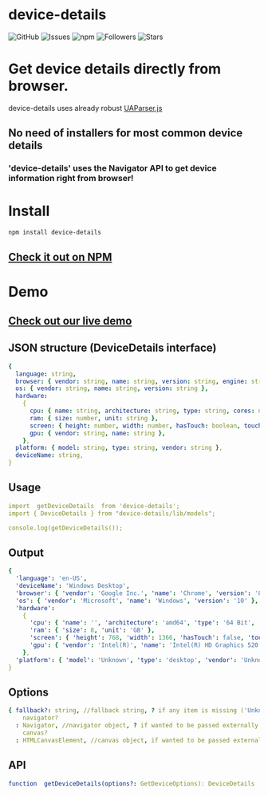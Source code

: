
# device-details

![GitHub](https://img.shields.io/github/license/sprtkd/device-details)
![Issues](https://img.shields.io/github/issues/sprtkd/device-details)
![npm](https://img.shields.io/npm/v/device-details)
![Followers](https://img.shields.io/github/followers/sprtkd?style=social)
![Stars](https://img.shields.io/github/stars/sprtkd/device-details?style=social)


# Get device details directly from browser.  
device-details uses already robust [UAParser.js](https://www.npmjs.com/package/ua-parser-js)

## No need of installers for most common device details

### '**device-details**' uses the Navigator API to get device information right from **browser!**

# Install
```bash
npm install device-details
```

## [Check it out on NPM](https://www.npmjs.com/package/device-details)



# Demo
## [Check out our live demo](https://frontarm.com/demoboard/?id=80ab32ff-992b-4f4d-ac33-dc644f57c832)



## JSON structure (DeviceDetails interface)

```yaml
{
  language: string,
  browser: { vendor: string, name: string, version: string, engine: string },
  os: { vendor: string, name: string, version: string },
  hardware:
    {
      cpu: { name: string, architecture: string, type: string, cores: number },
      ram: { size: number, unit: string },
      screen: { height: number, width: number, hasTouch: boolean, touchPoints: number },
      gpu: { vendor: string, name: string },
    },
  platform: { model: string, type: string, vendor: string },
  deviceName: string,
}
```

## Usage

```yaml
import  getDeviceDetails  from 'device-details';
import { DeviceDetails } from "device-details/lib/models";

console.log(getDeviceDetails());
```

## Output

```yaml
{
  'language': 'en-US',
  'deviceName': 'Windows Desktop',
  'browser': { 'vendor': 'Google Inc.', 'name': 'Chrome', 'version': '89.0.4389.90', 'engine': 'Blink 89.0.4389.90' },
  'os': { 'vendor': 'Microsoft', 'name': 'Windows', 'version': '10' },
  'hardware':
    {
      'cpu': { 'name': '', 'architecture': 'amd64', 'type': '64 Bit', 'cores': 4 },
      'ram': { 'size': 8, 'unit': 'GB' },
      'screen': { 'height': 768, 'width': 1366, 'hasTouch': false, 'touchPoints': 0 },
      'gpu': { 'vendor': 'Intel(R)', 'name': 'Intel(R) HD Graphics 520' },
    },
  'platform': { 'model': 'Unknown', 'type': 'desktop', 'vendor': 'Unknown' },
}
```

## Options

```yaml
{ fallback?: string, //fallback string, ? if any item is missing ('Unknown' by default)
    navigator?
  : Navigator, //navigator object, ? if wanted to be passed externally
    canvas?
  : HTMLCanvasElement, //canvas object, if wanted to be passed externally }
```

## API

```yaml
function  getDeviceDetails(options?: GetDeviceOptions): DeviceDetails
```
